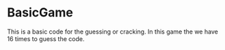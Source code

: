 # BasicGame
This is a basic code for the guessing or cracking.
In this game the we have 16 times to guess the code.
